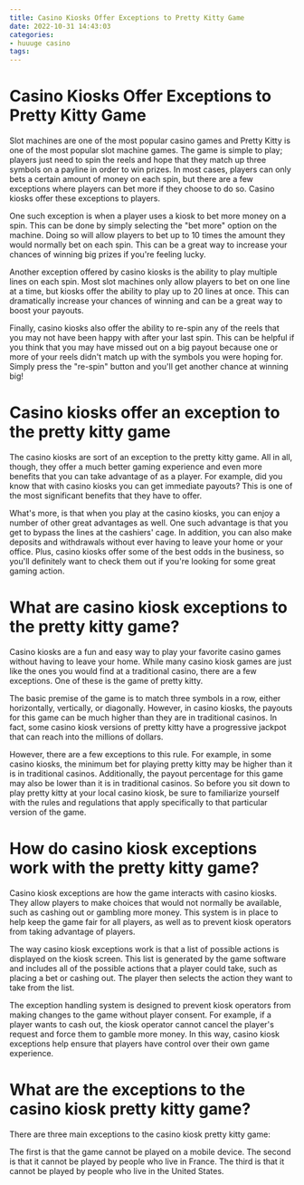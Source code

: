 ```yaml
---
title: Casino Kiosks Offer Exceptions to Pretty Kitty Game
date: 2022-10-31 14:43:03
categories:
- huuuge casino
tags:
---
```



#  Casino Kiosks Offer Exceptions to Pretty Kitty Game

Slot machines are one of the most popular casino games and Pretty Kitty is one of the most popular slot machine games. The game is simple to play; players just need to spin the reels and hope that they match up three symbols on a payline in order to win prizes. In most cases, players can only bets a certain amount of money on each spin, but there are a few exceptions where players can bet more if they choose to do so. Casino kiosks offer these exceptions to players.

One such exception is when a player uses a kiosk to bet more money on a spin. This can be done by simply selecting the "bet more" option on the machine. Doing so will allow players to bet up to 10 times the amount they would normally bet on each spin. This can be a great way to increase your chances of winning big prizes if you're feeling lucky.

Another exception offered by casino kiosks is the ability to play multiple lines on each spin. Most slot machines only allow players to bet on one line at a time, but kiosks offer the ability to play up to 20 lines at once. This can dramatically increase your chances of winning and can be a great way to boost your payouts.

Finally, casino kiosks also offer the ability to re-spin any of the reels that you may not have been happy with after your last spin. This can be helpful if you think that you may have missed out on a big payout because one or more of your reels didn't match up with the symbols you were hoping for. Simply press the "re-spin" button and you'll get another chance at winning big!

#  Casino kiosks offer an exception to the pretty kitty game

The casino kiosks are sort of an exception to the pretty kitty game. All in all, though, they offer a much better gaming experience and even more benefits that you can take advantage of as a player. For example, did you know that with casino kiosks you can get immediate payouts? This is one of the most significant benefits that they have to offer.

What's more, is that when you play at the casino kiosks, you can enjoy a number of other great advantages as well. One such advantage is that you get to bypass the lines at the cashiers' cage. In addition, you can also make deposits and withdrawals without ever having to leave your home or your office. Plus, casino kiosks offer some of the best odds in the business, so you'll definitely want to check them out if you're looking for some great gaming action.

#  What are casino kiosk exceptions to the pretty kitty game?

Casino kiosks are a fun and easy way to play your favorite casino games without having to leave your home. While many casino kiosk games are just like the ones you would find at a traditional casino, there are a few exceptions. One of these is the game of pretty kitty.

The basic premise of the game is to match three symbols in a row, either horizontally, vertically, or diagonally. However, in casino kiosks, the payouts for this game can be much higher than they are in traditional casinos. In fact, some casino kiosk versions of pretty kitty have a progressive jackpot that can reach into the millions of dollars.

However, there are a few exceptions to this rule. For example, in some casino kiosks, the minimum bet for playing pretty kitty may be higher than it is in traditional casinos. Additionally, the payout percentage for this game may also be lower than it is in traditional casinos. So before you sit down to play pretty kitty at your local casino kiosk, be sure to familiarize yourself with the rules and regulations that apply specifically to that particular version of the game.

#  How do casino kiosk exceptions work with the pretty kitty game?

Casino kiosk exceptions are how the game interacts with casino kiosks. They allow players to make choices that would not normally be available, such as cashing out or gambling more money. This system is in place to help keep the game fair for all players, as well as to prevent kiosk operators from taking advantage of players.

The way casino kiosk exceptions work is that a list of possible actions is displayed on the kiosk screen. This list is generated by the game software and includes all of the possible actions that a player could take, such as placing a bet or cashing out. The player then selects the action they want to take from the list.

The exception handling system is designed to prevent kiosk operators from making changes to the game without player consent. For example, if a player wants to cash out, the kiosk operator cannot cancel the player's request and force them to gamble more money. In this way, casino kiosk exceptions help ensure that players have control over their own game experience.

#  What are the exceptions to the casino kiosk pretty kitty game?

There are three main exceptions to the casino kiosk pretty kitty game:

The first is that the game cannot be played on a mobile device. The second is that it cannot be played by people who live in France. The third is that it cannot be played by people who live in the United States.